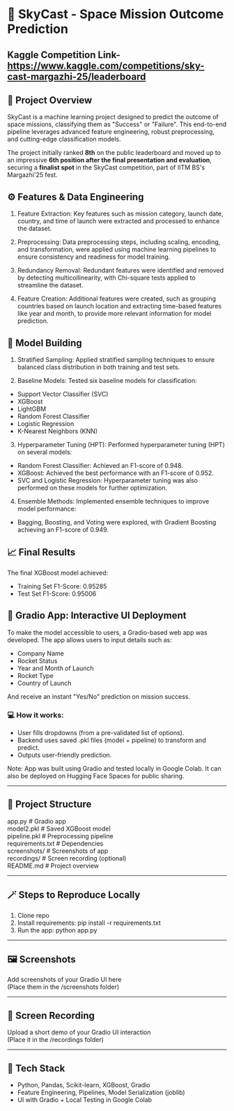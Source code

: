 # 🚀 SkyCast - Space Mission Outcome Prediction

## Kaggle Competition Link- https://www.kaggle.com/competitions/sky-cast-margazhi-25/leaderboard


## 📝 Project Overview 
SkyCast is a machine learning project designed to predict the outcome of space missions, classifying them as "Success" or "Failure". This end-to-end pipeline leverages advanced feature engineering, robust preprocessing, and cutting-edge classification models.

The project initially ranked **8th** on the public leaderboard and moved up to an impressive **6th position after the final presentation and evaluation**, securing a **finalist spot** in the SkyCast competition, part of IITM BS's Margazhi'25 fest.



## ⚙️ Features & Data Engineering
1. Feature Extraction: Key features such as mission category, launch date, country, and time of launch were extracted and processed to enhance the dataset.

2. Preprocessing: Data preprocessing steps, including scaling, encoding, and transformation, were applied using machine learning pipelines to ensure consistency and readiness for model training.

3. Redundancy Removal: Redundant features were identified and removed by detecting multicollinearity, with Chi-square tests applied to streamline the dataset.

4. Feature Creation: Additional features were created, such as grouping countries based on launch location and extracting time-based features like year and month, to provide more relevant information for model prediction.

## 🤖 Model Building
1. Stratified Sampling: Applied stratified sampling techniques to ensure balanced class distribution in both training and test sets.

2. Baseline Models: Tested six baseline models for classification:
   
  * Support Vector Classifier (SVC)
  * XGBoost
  * LightGBM
  * Random Forest Classifier
  * Logistic Regression
  * K-Nearest Neighbors (KNN)

3. Hyperparameter Tuning (HPT): Performed hyperparameter tuning (HPT) on several models:

* Random Forest Classifier: Achieved an F1-score of 0.948.
* XGBoost: Achieved the best performance with an F1-score of 0.952.
* SVC and Logistic Regression: Hyperparameter tuning was also performed on these models for further optimization.

4. Ensemble Methods: Implemented ensemble techniques to improve model performance:

* Bagging, Boosting, and Voting were explored, with Gradient Boosting achieving an F1-score of 0.949.

## 📈 Final Results
The final XGBoost model achieved:

* Training Set F1-Score: 0.95285
* Test Set F1-Score: 0.95006


## 🧪 Gradio App: Interactive UI Deployment  

To make the model accessible to users, a Gradio-based web app was developed. The app allows users to input details such as:

- Company Name
- Rocket Status
- Year and Month of Launch
- Rocket Type
- Country of Launch

And receive an instant "Yes/No" prediction on mission success.

### 💻 How it works:

- User fills dropdowns (from a pre-validated list of options).
- Backend uses saved .pkl files (model + pipeline) to transform and predict.
- Outputs user-friendly prediction.

Note: App was built using Gradio and tested locally in Google Colab. It can also be deployed on Hugging Face Spaces for public sharing.

---

## 📁 Project Structure

app.py                  # Gradio app  
model2.pkl              # Saved XGBoost model  
pipeline.pkl            # Preprocessing pipeline  
requirements.txt        # Dependencies  
screenshots/            # Screenshots of app  
recordings/             # Screen recording (optional)  
README.md               # Project overview  

---

## 🪄 Steps to Reproduce Locally

1. Clone repo
2. Install requirements:
   pip install -r requirements.txt
3. Run the app:
   python app.py

---

## 🖼️ Screenshots

Add screenshots of your Gradio UI here  
(Place them in the /screenshots folder)

---

## 🎥 Screen Recording

Upload a short demo of your Gradio UI interaction  
(Place it in the /recordings folder)

---

## 🧠 Tech Stack

- Python, Pandas, Scikit-learn, XGBoost, Gradio
- Feature Engineering, Pipelines, Model Serialization (joblib)
- UI with Gradio + Local Testing in Google Colab
